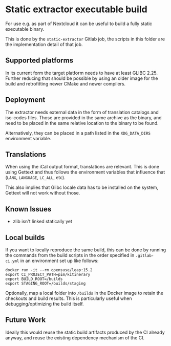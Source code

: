 # Static extractor executable build

For use e.g. as part of Nextcloud it can be useful to build a fully static executable binary.

This is done by the `static-extractor` Gitlab job, the scripts in this folder are the implementation detail of that job.

## Supported platforms

In its current form the target platform needs to have at least GLIBC 2.25. Further reducing that should be possible
by using an older image for the build and retrofitting newer CMake and newer compilers.

## Deployment

The extractor needs external data in the form of translation catalogs and iso-codes files. Those are provided
in the same archive as the binary, and need to be placed in the same relative location to the binary to be found.

Alternatively, they can be placed in a path listed in the `XDG_DATA_DIRS` environment variable.

## Translations

When using the iCal output format, translations are relevant. This is done using Gettext and thus follows the
environment variables that influence that (`LANG`, `LANGUAGE`, `LC_ALL`, etc).

This also implies that Glibc locale data has to be installed on the system, Gettext will not work without those.

## Known Issues

- zlib isn't linked statically yet

## Local builds

If you want to locally reproduce the same build, this can be done by running the commands from the build scripts in the
order specified in `.gitlab-ci.yml` in an environment set up like follows:

```
docker run -it --rm opensuse/leap:15.2
export CI_PROJECT_PATH=pim/kitinerary
export BUILD_ROOT=/builds
export STAGING_ROOT=/builds/staging
```

Optionally, map a local folder into `/builds` in the Docker image to retain the checkouts and build results. This
is particularly useful when debugging/optimizing the build itself.

## Future Work

Ideally this would reuse the static build artifacts produced by the CI already anyway, and reuse the
existing dependency mechanism of the CI.
